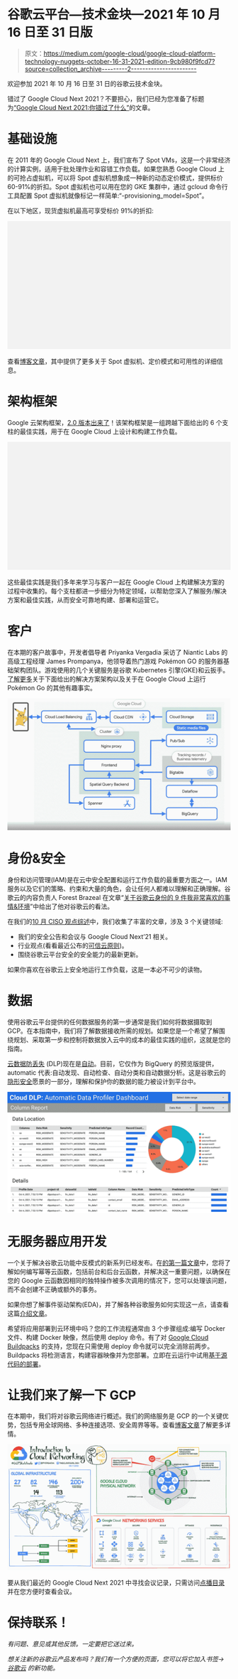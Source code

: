 # 谷歌云平台—技术金块—2021 年 10 月 16 日至 31 日版

> 原文：<https://medium.com/google-cloud/google-cloud-platform-technology-nuggets-october-16-31-2021-edition-9cb980f9fcd7?source=collection_archive---------2----------------------->

欢迎参加 2021 年 10 月 16 日至 31 日的谷歌云技术金块。

错过了 Google Cloud Next 2021？不要担心，我们已经为您准备了标题为[“Google Cloud Next 2021:你错过了什么”](https://cloud.google.com/blog/topics/google-cloud-next/what-you-missed-at-google-cloud-next-2021)的文章。

# **基础设施**

在 2011 年的 Google Cloud Next 上，我们宣布了 Spot VMs，这是一个非常经济的计算实例，适用于批处理作业和容错工作负载。如果您熟悉 Google Cloud 上的可抢占虚拟机，可以将 Spot 虚拟机想象成一种新的动态定价模式，提供标价 60-91%的折扣。Spot 虚拟机也可以用在您的 GKE 集群中，通过 gcloud 命令行工具配置 Spot 虚拟机就像标记一样简单:“-provisioning_model=Spot”。

在以下地区，现货虚拟机最高可享受标价 91%的折扣:

![](img/31573030d1a65a61fbd5e375cc6c1f55.png)

查看[博客文章](https://cloud.google.com/blog/products/compute/google-cloud-spot-vm)，其中提供了更多关于 Spot 虚拟机、定价模式和可用性的详细信息。

# **架构框架**

Google 云架构框架，[2.0 版本出来了](https://cloud.google.com/blog/topics/solutions-how-tos/best-practices-for-architecting-google-cloud-workloads)！该架构框架是一组跨越下面给出的 6 个支柱的最佳实践，用于在 Google Cloud 上设计和构建工作负载。

![](img/31573030d1a65a61fbd5e375cc6c1f55.png)

这些最佳实践是我们多年来学习与客户一起在 Google Cloud 上构建解决方案的过程中收集的。每个支柱都进一步细分为特定领域，以帮助您深入了解服务/解决方案和最佳实践，从而安全可靠地构建、部署和运营它。

# **客户**

在本期的客户故事中，开发者倡导者 Priyanka Vergadia 采访了 Niantic Labs 的高级工程经理 James Prompanya，他领导着热门游戏 Pokémon GO 的服务器基础架构团队。游戏使用的几个关键服务是谷歌 Kubernetes 引擎(GKE)和云扳手。[了解更多](https://cloud.google.com/blog/topics/developers-practitioners/how-pok%25C3%25A9mon-go-scales-millions-requests)关于下面给出的解决方案架构以及关于在 Google Cloud 上运行 Pokémon Go 的其他有趣事实。

![](img/e127b9d0c473d94f28463844c431b6bf.png)

# **身份&安全**

身份和访问管理(IAM)是在云中安全配置和运行工作负载的最重要方面之一。IAM 服务以及它们的策略、约束和大量的角色，会让任何人都难以理解和正确理解。谷歌云的内容负责人 Forest Brazeal 在文章“[关于谷歌云身份的 9 件我非常喜欢的事情&环境](https://cloud.google.com/blog/products/identity-security/identity-and-environment-in-google-cloud)”中给出了他对谷歌云的看法。

在我们的[10 月 CISO 观点综述](https://cloud.google.com/blog/products/identity-security/cloud-ciso-perspectives-october-2021)中，我们收集了丰富的文章，涉及 3 个关键领域:

*   我们的安全公告和会议与 Google Cloud Next’21 相关。
*   行业观点(看看最近公布的[可信云原则](https://trustedcloudprinciples.com/))。
*   围绕谷歌云平台安全的安全能力的最新更新。

如果你喜欢在谷歌云上安全地运行工作负载，这是一本必不可少的读物。

# 数据

使用谷歌云平台提供的任何数据服务的第一步通常是我们如何将数据摄取到 GCP。在本指南中，我们将了解数据接收所需的规划。如果您是一个希望了解围绕规划、采取第一步和控制将数据放入云中的成本的最佳实践的组织，这就是您的指南。

[云数据防丢失](https://cloud.google.com/dlp) (DLP)现在是[自动](https://cloud.google.com/blog/products/identity-security/automatic-dlp-for-bigquery)。目前，它仅作为 BigQuery 的预览版提供，automatic 代表:自动发现、自动检查、自动分类和自动数据分析。这是谷歌云的[隐形安全](https://www.youtube.com/watch?v=aiIN-PLg1d8&t=141s)愿景的一部分，理解和保护你的数据的能力被设计到平台中。

![](img/062b873ecb62991fa427264663356deb.png)

# **无服务器应用开发**

一个关于解决谷歌云功能中反模式的新系列已经发布。在[的第一篇文章](https://cloud.google.com/blog/topics/developers-practitioners/avoiding-gcf-anti-patterns-part-1-how-write-event-driven-cloud-functions-properly-coding-idempotency-mind)中，您将了解如何编写幂等云函数，包括前台和后台云函数，并解决这一重要问题，以确保在您的 Google 云函数因相同的独特操作被多次调用的情况下，您可以处理该问题，而不会创建不正确或额外的事务。

如果你想了解事件驱动架构(EDA)，并了解各种谷歌服务如何实现这一点，请查看这篇[介绍文章](https://cloud.google.com/blog/products/serverless/learn-about-cloud-functions-events-and-triggers)。

希望将应用部署到云环境中吗？您的工作流程通常由 3 个步骤组成:编写 Docker 文件、构建 Docker 映像，然后使用 deploy 命令。有了对 [Google Cloud Buildpacks](https://github.com/GoogleCloudPlatform/buildpacks) 的支持，您现在只需使用 deploy 命令就可以完全消除前两步。Buildpacks 将检测语言，构建容器映像并为您部署。立即在云运行中试用[基于源代码的部署](https://cloud.google.com/blog/topics/developers-practitioners/trying-out-source-based-deployment-cloud-run)。

# 让我们来了解一下 GCP

在本期中，我们将对谷歌云网络进行概述。我们的网络服务是 GCP 的一个关键优势，包括专用全球网络、多种连接选项、安全周界等等。查看[博客文章](https://cloud.google.com/blog/topics/developers-practitioners/google-cloud-networking-overview)了解更多详情。

![](img/2e07df8e15e84f188581be01656771d5.png)

要从我们最近的 Google Cloud Next 2021 中寻找会议记录，只需访问[点播目录](https://cloud.withgoogle.com/next/catalog)并在您方便时查看会议。

# 保持联系！

*有问题、意见或其他反馈。一定要把它送过来。*

*想关注新的谷歌云产品发布吗？我们有一个方便的页面，您可以将它加入书签→* [*谷歌云*](https://bit.ly/3umz3cA) *的新功能。*